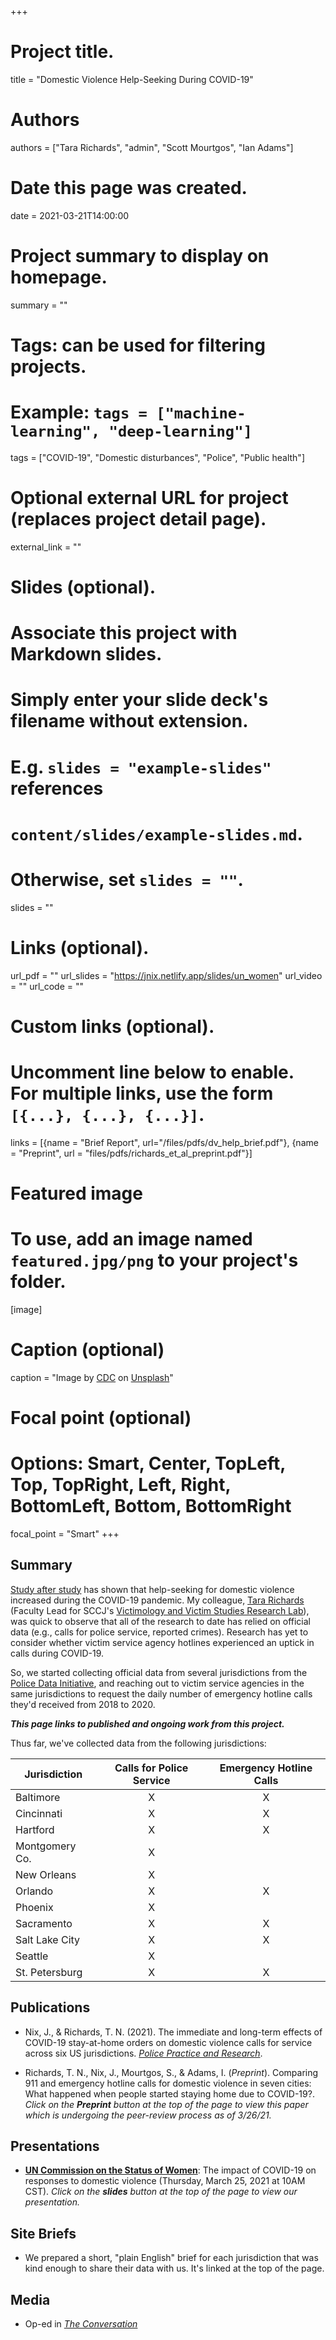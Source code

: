 +++
# Project title.
title = "Domestic Violence Help-Seeking During COVID-19"

# Authors
authors = ["Tara Richards", "admin", "Scott Mourtgos", "Ian Adams"]

# Date this page was created.
date = 2021-03-21T14:00:00

# Project summary to display on homepage.
summary = ""

# Tags: can be used for filtering projects.
# Example: `tags = ["machine-learning", "deep-learning"]`
tags = ["COVID-19", "Domestic disturbances", "Police", "Public health"]

# Optional external URL for project (replaces project detail page).
external_link = ""

# Slides (optional).
#   Associate this project with Markdown slides.
#   Simply enter your slide deck's filename without extension.
#   E.g. `slides = "example-slides"` references 
#   `content/slides/example-slides.md`.
#   Otherwise, set `slides = ""`.
slides = ""

# Links (optional).
url_pdf = ""
url_slides = "https://jnix.netlify.app/slides/un_women"
url_video = ""
url_code = ""

# Custom links (optional).
#   Uncomment line below to enable. For multiple links, use the form `[{...}, {...}, {...}]`.
links = [{name = "Brief Report", url="/files/pdfs/dv_help_brief.pdf"}, {name = "Preprint", url = "files/pdfs/richards_et_al_preprint.pdf"}]

# Featured image
# To use, add an image named `featured.jpg/png` to your project's folder. 
[image]
  # Caption (optional)
  caption = "Image by [CDC](https://unsplash.com/@cdc) on [Unsplash](https://unsplash.com/photos/w9KEokhajKw)"
  
  # Focal point (optional)
  # Options: Smart, Center, TopLeft, Top, TopRight, Left, Right, BottomLeft, Bottom, BottomRight
  focal_point = "Smart"
+++

## Summary

[Study after study](https://covid19.counciloncj.org/2021/01/31/impact-report-covid-19-and-crime-3/) has shown that help-seeking for domestic violence increased during the COVID-19 pandemic. My colleague, [Tara Richards](https://twitter.com/Prof_TNR) (Faculty Lead for SCCJ's [Victimology and Victim Studies Research Lab](https://www.unomaha.edu/college-of-public-affairs-and-community-service/criminology-and-criminal-justice/research/victimology-and-victim-studies-research.php)), was quick to observe that all of the research to date has relied on official data (e.g., calls for police service, reported crimes). Research has yet to consider whether victim service agency hotlines experienced an uptick in calls during COVID-19.

So, we started collecting official data from several jurisdictions from the [Police Data Initiative](https://www.policedatainitiative.org/datasets/), and reaching out to victim service agencies in the same jurisdictions to request the daily number of emergency hotline calls they'd received from 2018 to 2020. 

***This page links to published and ongoing work from this project.***

Thus far, we've collected data from the following jurisdictions:

| Jurisdiction   | Calls for Police Service | Emergency Hotline Calls |
|----------------|:------------------------:|:-----------------------:|
| Baltimore      | X                        | X                       |
| Cincinnati     | X                        | X                       |
| Hartford       | X                        | X                       |
| Montgomery Co. | X                        |                         |
| New Orleans    | X                        |                         |
| Orlando        | X                        | X                       |
| Phoenix        | X                        |                         |
| Sacramento     | X                        | X                       |
| Salt Lake City | X                        | X                       |
| Seattle        | X                        |                         |
| St. Petersburg | X                        | X                       |


## Publications

* Nix, J., & Richards, T. N. (2021). The immediate and long-term effects of COVID-19 stay-at-home orders on domestic violence calls for service across six US jurisdictions. [*Police Practice and Research*](https://doi.org/10.1080/15614263.2021.1883018).

* Richards, T. N., Nix, J., Mourtgos, S., & Adams, I. (*Preprint*). Comparing 911 and emergency hotline calls for domestic violence in seven cities: What happened when people started staying home due to COVID-19?. *Click on the* ***Preprint*** *button at the top of the page to view this paper which is undergoing the peer-review process as of 3/26/21.*

## Presentations

* [**UN Commission on the Status of Women**](https://ngocsw65forum.us2.pathable.com/meetings/virtual/DpfHdGw9drSX7vhiw): The impact of COVID-19 on responses to domestic violence (Thursday, March 25, 2021 at 10AM CST). *Click on the* ***slides*** *button at the top of the page to view our presentation.*

## Site Briefs

* We prepared a short, "plain English" brief for each jurisdiction that was kind enough to share their data with us. It's linked at the top of the page. 

## Media

* Op-ed in [*The Conversation*](https://theconversation.com/domestic-violence-calls-for-help-increased-during-the-pandemic-but-the-answers-havent-gotten-any-easier-156683)